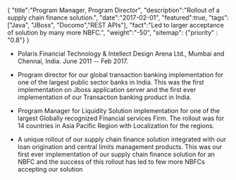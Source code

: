 {
    "title":"Program Manager, Program Director",
    "description":"Rollout of a supply chain finance solution.",
    "date":"2017-02-01",
    "featured":true,
    "tags":["Java", "JBoss", "Docomo","REST APIs"],
    "fact":"Led to larger acceptance of solution by many more NBFC.",
		"weight":"-50",
    "sitemap": {"priority" : "0.8"}
}

-   Polaris Financial Technology & Intellect Design Arena Ltd., Mumbai
    and Chennai, India. June 2011 -- Feb 2017.

-   Program director for our global transaction banking implementation
    for one of the largest public sector banks in India. This was the
    first implementation on Jboss application server and the first
    ever implementation of our Transaction banking product in India.

-   Program Manager for Liquidity Solution implementation for one of the
    largest Globally recognized Financial services Firm. The rollout was
    for 14 countries in Asia Pacific Region with Localization for the
    regions.

-   A unique rollout of our supply chain finance solution integrated
    with our loan origination and central limits management products.
    This was our first ever implementation of our supply chain finance
    solution for an NBFC and the success of this rollout has led to few
    more NBFCs accepting our solution


